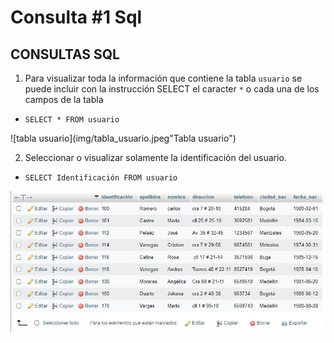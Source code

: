# Consulta #1 Sql

## CONSULTAS SQL


1. Para visualizar toda la información que contiene la tabla `usuario` se puede incluir con la instrucción SELECT el caracter `*` o cada una de los campos de la tabla 

- `SELECT * FROM usuario`

![tabla usuario](img/tabla_usuario.jpeg"Tabla usuario")

2. Seleccionar o visualizar solamente la identificación del usuario.

- `SELECT Identificación FROM usuario`

![tabla usuario](img/tabla_identificacion.png "Tabla Identificacion")
